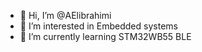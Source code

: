 - 👋 Hi, I’m @AElibrahimi
- 👀 I’m interested in Embedded systems
- 🌱 I’m currently learning STM32WB55 BLE

<!---
AElibrahimi/AElibrahimi is a ✨ special ✨ repository because its `README.md` (this file) appears on your GitHub profile.
You can click the Preview link to take a look at your changes.
--->
